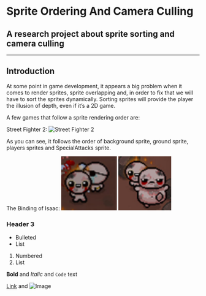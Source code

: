 # Sprite Ordering And Camera Culling

## A research project about sprite sorting and camera culling
***

## Introduction

At some point in game development, it appears a big problem when it comes to render sprites, sprite overlapping and, in order to fix that we will have to sort the sprites dynamically.
Sorting sprites will provide the player the illusion of depth, even if it’s a 2D game.

A few games that follow a sprite rendering order are:

Street Fighter 2:
![Street Fighter 2](https://img.redbull.com/images/c_limit,w_1500,h_1000,f_auto,q_auto/redbullcom/2017/05/26/8e9df911-f4d9-48c0-81cf-a7f1a3a01b9a/ultra-street-fighter-2-nintendo-switch)

As you can see, it follows the order of background sprite, ground sprite, players sprites and SpecialAttacks sprite.

The Binding of Isaac:
![TheBindingOfIsaac](https://github.com/Loproxi/Sprite-Ordering--Camera-culling/blob/gh-pages/Isaac-Captures.png)

### Header 3

- Bulleted
- List

1. Numbered
2. List

**Bold** and _Italic_ and `Code` text

[Link](url) and ![Image](src)
